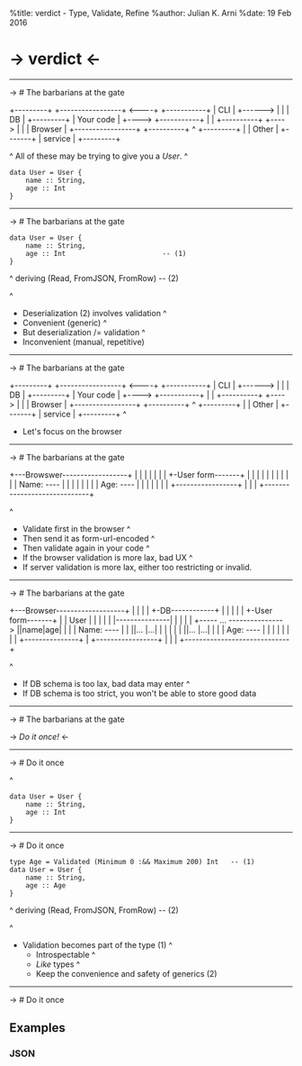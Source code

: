 %title: verdict - Type, Validate, Refine
%author: Julian K. Arni
%date: 19 Feb 2016

-> verdict <-
==============
------------------------------------------------------------------------------

-> # The barbarians at the gate


   +---------+          +-----------------+ <----+ +-----------+
   |   CLI   | +------> |                 |        |   DB      |
   +---------+          |   Your code     | +----> +-----------+
                        |                 |
    +----------+ +----> |                 |
    | Browser  |        +-----------------+
    +----------+                      ^         +---------+
                                      |         | Other   |
                                      +-------+ | service |
                                                +---------+

^
All of these may be trying to give you a *User*.
^

    data User = User {
        name :: String,
        age :: Int
    }

------------------------------------------------------------------------------

-> # The barbarians at the gate

    data User = User {
        name :: String,
        age :: Int                        -- (1)
    }
^
      deriving (Read, FromJSON, FromRow)  -- (2)

^

- Deserialization (2) involves validation
^
- Convenient (generic)
^
- But deserialization /= validation
^
- Inconvenient (manual, repetitive)

------------------------------------------------------------------------------

-> # The barbarians at the gate

   +---------+          +-----------------+ <----+ +-----------+
   |   CLI   | +------> |                 |        |   DB      |
   +---------+          |   Your code     | +----> +-----------+
                        |                 |
    +----------+ +----> |                 |
    | Browser  |        +-----------------+
    +----------+                      ^         +---------+
                                      |         | Other   |
                                      +-------+ | service |
                                                +---------+
^

- Let's focus on the browser

------------------------------------------------------------------------------

-> # The barbarians at the gate


+---Browswer------------------+
|                             |
|                             |
|                             |
|   +-User form-------+       |
|   |                 |       |
|   |                 |       |
|   |  Name: ----     |       |
|   |                 |       |
|   |  Age:  ----     |       |
|   |                 |       |
|   +-----------------+       |
|                             |
+-----------------------------+

^
- Validate first in the browser
^
- Then send it as form-url-encoded
^
- Then validate again in your code
^
- If the browser validation is more lax, bad UX
^
- If server validation is more lax, either too restricting or invalid.

------------------------------------------------------------------------------

-> # The barbarians at the gate



+---Browser-------------------+
|                             |
|                             |                              +-DB------------+
|                             |                              |               |
|   +-User form-------+       |                              | User          |
|   |                 |       |                              |---------------|
|   |                 |       | +----- ... --------------->  ||name|age|     |
|   |  Name: ----     |       |                              ||... |...|     |
|   |                 |       |                              ||... |...|     |
|   |  Age:  ----     |       |                              |               |
|   |                 |       |                              +---------------+
|   +-----------------+       |
|                             |
+-----------------------------+

^
- If DB schema is too lax, bad data may enter
^
- If DB schema is too strict, you won't be able to store good data

------------------------------------------------------------------------------

-> # The barbarians at the gate




-> *Do it once!* <-


------------------------------------------------------------------------------

-> # Do it once

^

    data User = User {
        name :: String,
        age :: Int
    }

------------------------------------------------------------------------------

-> # Do it once


    type Age = Validated (Minimum 0 :&& Maximum 200) Int   -- (1)
    data User = User {
        name :: String,
        age :: Age
    }
^
      deriving (Read, FromJSON, FromRow)                   -- (2)

^

* Validation becomes part of the type (1)
^
    - Introspectable
^
    - _Like_ types
^
    - Keep the convenience and safety of generics (2)

------------------------------------------------------------------------------

-> # Do it once

## Examples

### JSON
